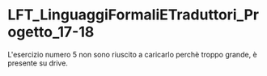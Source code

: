 # LFT_LinguaggiFormaliETraduttori_Progetto_17-18

L'esercizio numero 5 non sono riuscito a caricarlo perchè troppo grande, è presente su drive.
